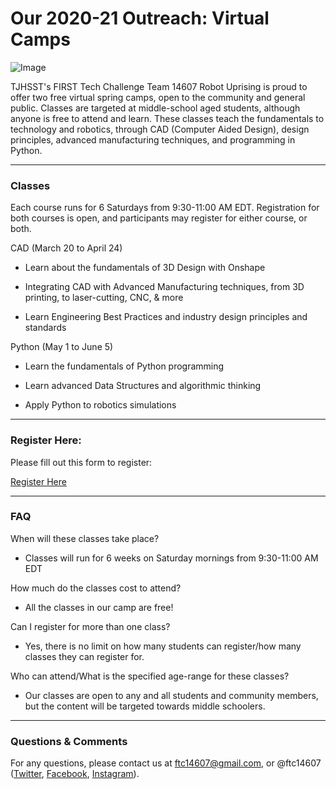 # Our 2020-21 Outreach: Virtual Camps

![Image](/img/routes/gur/2020-21/Robot_Uprising_Camps.png)

TJHSST's FIRST Tech Challenge Team 14607 Robot Uprising is proud to offer two free virtual spring camps, open to the community and general public. Classes are targeted at middle-school aged students, although anyone is free to attend and learn. These classes teach the fundamentals to technology and robotics, through CAD (Computer Aided Design), design principles, advanced manufacturing techniques, and programming in Python.

---

### Classes

Each course runs for 6 Saturdays from 9:30-11:00 AM EDT. Registration for both courses is open, and participants may register for either course, or both.

CAD (March 20 to April 24)

- Learn about the fundamentals of 3D Design with Onshape

- Integrating CAD with Advanced Manufacturing techniques, from 3D printing, to laser-cutting, CNC, & more

- Learn Engineering Best Practices and industry design principles and standards

Python (May 1 to June 5)

- Learn the fundamentals of Python programming

- Learn advanced Data Structures and algorithmic thinking

- Apply Python to robotics simulations

---

### Register Here:

Please fill out this form to register:

[Register Here](https://forms.gle/mv1KPMYqo1TC4NxA6)

---

### FAQ

When will these classes take place?

- Classes will run for 6 weeks on Saturday mornings from 9:30-11:00 AM EDT

How much do the classes cost to attend?

- All the classes in our camp are free!

Can I register for more than one class?

- Yes, there is no limit on how many students can register/how many classes they can register for.

Who can attend/What is the specified age-range for these classes?

- Our classes are open to any and all students and community members, but the content will be targeted towards middle schoolers.

---

### Questions & Comments

For any questions, please contact us at ftc14607@gmail.com, or @ftc14607 ([Twitter](https://twitter.com/ftc14607), [Facebook](https://facebook.com/ftc14607), [Instagram](https://instagram.com/ftc14607)).
